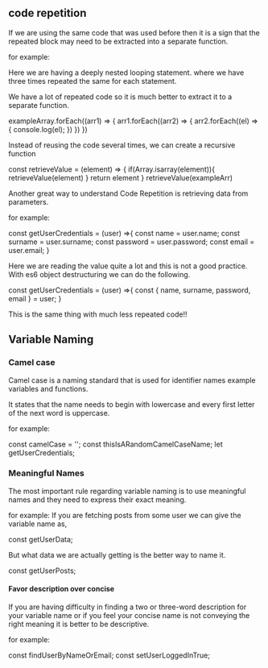 ## code repetition
If we are using the same code that was used before then it is a sign that the repeated block may need to be extracted into a separate function.

for example:

Here we are having a deeply nested looping statement. where we have three times repeated the same for each statement.

We have a lot of repeated code so it is much better to extract it to a separate function.

exampleArray.forEach((arr1) => {
    arr1.forEach((arr2) => {
        arr2.forEach((el) => {
            console.log(el);
        })
    })
})

Instead of reusing the code several times, we can create a recursive function

const retrieveValue = (element) => {
    if(Array.isarray(element)){ retrieveValue(element) }
        return element
}
retrieveValue(exampleArr)


Another great way to understand Code Repetition is retrieving data from parameters.

for example:

const getUserCredentials = (user) =>{
    const name = user.name;
    const surname = user.surname;
    const password = user.password;
    const email = user.email;
}

Here we are reading the value quite a lot and this is not a good practice.
With es6 object destructuring we can do the following.

const getUserCredentials = (user) =>{
    const { name, surname, password, email } = user;
}

This is the same thing with much less repeated code!!


## Variable Naming

### Camel case
Camel case is a naming standard that is used for identifier names example variables and functions.

It states that the name needs to begin with lowercase and every first letter of the next word is uppercase.

for example:

const camelCase = '';
const thisIsARandomCamelCaseName;
let getUserCredentials;

### Meaningful Names

The most important rule regarding variable naming is to use meaningful names and they need to express their exact meaning.

for example:
If you are fetching posts from some user we can give the variable name as,

const getUserData;

But what data we are actually getting is the better way to name it.

const getUserPosts;

#### Favor description over concise

If you are having difficulty in finding a two or three-word description for your variable name or if you feel your concise name is not conveying the right meaning it is better to be descriptive.

for example:

const findUserByNameOrEmail;
const setUserLoggedInTrue;

